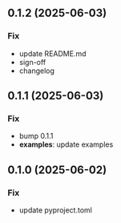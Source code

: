 ## 0.1.2 (2025-06-03)

### Fix

- update README.md
- sign-off
- changelog

## 0.1.1 (2025-06-03)

### Fix

- bump 0.1.1
- **examples**: update examples

## 0.1.0 (2025-06-02)

### Fix

- update pyproject.toml
